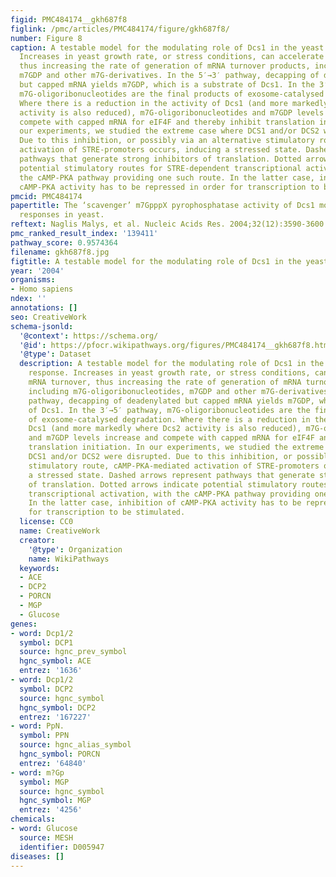 ```yaml
---
figid: PMC484174__gkh687f8
figlink: /pmc/articles/PMC484174/figure/gkh687f8/
number: Figure 8
caption: A testable model for the modulating role of Dcs1 in the yeast stress response.
  Increases in yeast growth rate, or stress conditions, can accelerate mRNA turnover,
  thus increasing the rate of generation of mRNA turnover products, including m7G-oligoribonucleotides,
  m7GDP and other m7G-derivatives. In the 5′→3′ pathway, decapping of deadenylated
  but capped mRNA yields m7GDP, which is a substrate of Dcs1. In the 3′→5′ pathway,
  m7G-oligoribonucleotides are the final products of exosome-catalysed degradation.
  Where there is a reduction in the activity of Dcs1 (and more markedly where Dcs2
  activity is also reduced), m7G-oligoribonucleotides and m7GDP levels increase and
  compete with capped mRNA for eIF4F and thereby inhibit translation initiation. In
  our experiments, we studied the extreme case where DCS1 and/or DCS2 were disrupted.
  Due to this inhibition, or possibly via an alternative stimulatory route, cAMP-PKA-mediated
  activation of STRE-promoters occurs, inducing a stressed state. Dashed arrows represent
  pathways that generate strong inhibitors of translation. Dotted arrows indicate
  potential stimulatory routes for STRE-dependent transcriptional activation, with
  the cAMP-PKA pathway providing one such route. In the latter case, inhibition of
  cAMP-PKA activity has to be repressed in order for transcription to be stimulated.
pmcid: PMC484174
papertitle: The ‘scavenger’ m7GpppX pyrophosphatase activity of Dcs1 modulates nutrient-induced
  responses in yeast.
reftext: Naglis Malys, et al. Nucleic Acids Res. 2004;32(12):3590-3600.
pmc_ranked_result_index: '139411'
pathway_score: 0.9574364
filename: gkh687f8.jpg
figtitle: A testable model for the modulating role of Dcs1 in the yeast stress response
year: '2004'
organisms:
- Homo sapiens
ndex: ''
annotations: []
seo: CreativeWork
schema-jsonld:
  '@context': https://schema.org/
  '@id': https://pfocr.wikipathways.org/figures/PMC484174__gkh687f8.html
  '@type': Dataset
  description: A testable model for the modulating role of Dcs1 in the yeast stress
    response. Increases in yeast growth rate, or stress conditions, can accelerate
    mRNA turnover, thus increasing the rate of generation of mRNA turnover products,
    including m7G-oligoribonucleotides, m7GDP and other m7G-derivatives. In the 5′→3′
    pathway, decapping of deadenylated but capped mRNA yields m7GDP, which is a substrate
    of Dcs1. In the 3′→5′ pathway, m7G-oligoribonucleotides are the final products
    of exosome-catalysed degradation. Where there is a reduction in the activity of
    Dcs1 (and more markedly where Dcs2 activity is also reduced), m7G-oligoribonucleotides
    and m7GDP levels increase and compete with capped mRNA for eIF4F and thereby inhibit
    translation initiation. In our experiments, we studied the extreme case where
    DCS1 and/or DCS2 were disrupted. Due to this inhibition, or possibly via an alternative
    stimulatory route, cAMP-PKA-mediated activation of STRE-promoters occurs, inducing
    a stressed state. Dashed arrows represent pathways that generate strong inhibitors
    of translation. Dotted arrows indicate potential stimulatory routes for STRE-dependent
    transcriptional activation, with the cAMP-PKA pathway providing one such route.
    In the latter case, inhibition of cAMP-PKA activity has to be repressed in order
    for transcription to be stimulated.
  license: CC0
  name: CreativeWork
  creator:
    '@type': Organization
    name: WikiPathways
  keywords:
  - ACE
  - DCP2
  - PORCN
  - MGP
  - Glucose
genes:
- word: Dcp1/2
  symbol: DCP1
  source: hgnc_prev_symbol
  hgnc_symbol: ACE
  entrez: '1636'
- word: Dcp1/2
  symbol: DCP2
  source: hgnc_symbol
  hgnc_symbol: DCP2
  entrez: '167227'
- word: PpN.
  symbol: PPN
  source: hgnc_alias_symbol
  hgnc_symbol: PORCN
  entrez: '64840'
- word: m?Gp
  symbol: MGP
  source: hgnc_symbol
  hgnc_symbol: MGP
  entrez: '4256'
chemicals:
- word: Glucose
  source: MESH
  identifier: D005947
diseases: []
---
```

